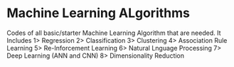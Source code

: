 # Machine Learning ALgorithms
Codes of all basic/starter Machine Learning Algorithm that are needed. It Includes
1> Regression
2> Classification
3> Clustering
4> Association Rule Learning
5> Re-Inforcement Learning
6> Natural Lnguage Processing
7> Deep Learning (ANN and CNN)
8> Dimensionality Reduction
